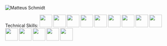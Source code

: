 ![Matteus Schmidt](https://github.com/MatteusSchmidt/MatteusSchmidt/assets/132111359/cbaedb98-295c-4ad3-954e-5bea36877b66)






Technical Skills: 
<img src="https://github.com/MatteusSchmidt/MatteusSchmidt/assets/132111359/1eb2f71e-3019-4258-95ce-03e6d4ea6572" height=40>
<img src="https://github.com/MatteusSchmidt/MatteusSchmidt/assets/132111359/9c4e0117-5b63-437a-90d7-8ec2e26ad6d8" height=40>
<img src="https://github.com/MatteusSchmidt/MatteusSchmidt/assets/132111359/2ee08c23-c5c3-4747-80c6-8736fa43efef" height=40>
<img src="https://github.com/MatteusSchmidt/MatteusSchmidt/assets/132111359/bd49ca9f-9641-4e6f-8ccb-64059baf2e0f" height=40>
<img src="https://github.com/MatteusSchmidt/MatteusSchmidt/assets/132111359/6a4287f9-d33d-493d-8c77-3d1dbc493106" height=40>
<img src="https://github.com/MatteusSchmidt/MatteusSchmidt/assets/132111359/e76496fc-1cbf-4713-b1c5-a822b6b457f0" height=40>
<img src="https://github.com/MatteusSchmidt/MatteusSchmidt/assets/132111359/f5a9303b-a652-4b99-9c37-f25b267ccfee" height=40>
<img src="https://github.com/MatteusSchmidt/MatteusSchmidt/assets/132111359/a622e280-7c50-42ba-929f-a00e94301b0d" height=40>
<img src="https://github.com/MatteusSchmidt/MatteusSchmidt/assets/132111359/8db206e8-7101-47fa-88d5-72c1af44bd00" height=40>
<img src="https://github.com/MatteusSchmidt/MatteusSchmidt/assets/132111359/36c23b26-7ae9-44d3-ada0-522dd7c46097" height=40>
<img src="https://github.com/MatteusSchmidt/MatteusSchmidt/assets/132111359/247f1916-594b-4ab3-9e9a-9baf3190f3cc" height=40>
<img src="https://github.com/MatteusSchmidt/MatteusSchmidt/assets/132111359/a71dcb10-fbc5-466c-a094-d5d4eade4227" height=40>
<img src="https://github.com/MatteusSchmidt/MatteusSchmidt/assets/132111359/f16418d4-a76c-455c-b672-039a294a5e22" height=40>
<img src="https://github.com/MatteusSchmidt/MatteusSchmidt/assets/132111359/ee44396a-4ff1-4ed8-93dc-9b72431827e1" height=40>














<!--
**MatteusSchmidt/MatteusSchmidt** is a ✨ _special_ ✨ repository because its `README.md` (this file) appears on your GitHub profile.

Here are some ideas to get you started:

- 🔭 I’m currently working on ...
- 🌱 I’m currently learning ...
- 👯 I’m looking to collaborate on ...
- 🤔 I’m looking for help with ...
- 💬 Ask me about ...
- 📫 How to reach me: ...
- 😄 Pronouns: ...
- ⚡ Fun fact: ...
-->
